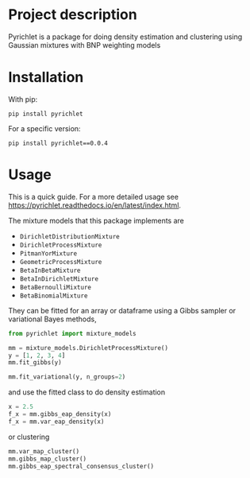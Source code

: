 # Project description

Pyrichlet is a package for doing density estimation and clustering using 
Gaussian mixtures with BNP weighting models

# Installation

With pip:

```
pip install pyrichlet
```

For a specific version:

```
pip install pyrichlet==0.0.4
```


# Usage

This is a quick guide. For a more detailed usage see
https://pyrichlet.readthedocs.io/en/latest/index.html.


The mixture models that this package implements are

- `DirichletDistributionMixture`
- `DirichletProcessMixture`
- `PitmanYorMixture`
- `GeometricProcessMixture`
- `BetaInBetaMixture`
- `BetaInDirichletMixture`
- `BetaBernoulliMixture`
- `BetaBinomialMixture`

They can be fitted for an array or dataframe using a Gibbs sampler or
variational Bayes methods,

```python
from pyrichlet import mixture_models

mm = mixture_models.DirichletProcessMixture()
y = [1, 2, 3, 4]
mm.fit_gibbs(y)

mm.fit_variational(y, n_groups=2)
```

and use the fitted class to do density estimation

```python
x = 2.5
f_x = mm.gibbs_eap_density(x)
f_x = mm.var_eap_density(x)
```

or clustering

```python
mm.var_map_cluster()
mm.gibbs_map_cluster()
mm.gibbs_eap_spectral_consensus_cluster()
```